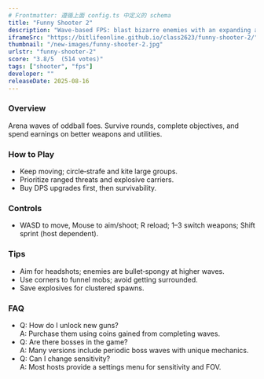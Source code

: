 ```yaml
---
# Frontmatter: 遵循上面 config.ts 中定义的 schema
title: "Funny Shooter 2"
description: "Wave‑based FPS: blast bizarre enemies with an expanding arsenal, earn coins, and upgrade weapons between stages." 
iframeSrc: "https://bitlifeonline.github.io/class2623/funny-shooter-2/"
thumbnail: "/new-images/funny-shooter-2.jpg"
urlstr: "funny-shooter-2"
score: "3.8/5  (514 votes)"
tags: ["shooter", "fps"]
developer: ""
releaseDate: 2025-08-16
---
```




### Overview
Arena waves of oddball foes. Survive rounds, complete objectives, and spend earnings on better weapons and utilities.

### How to Play
- Keep moving; circle‑strafe and kite large groups.
- Prioritize ranged threats and explosive carriers.
- Buy DPS upgrades first, then survivability.

### Controls
- WASD to move, Mouse to aim/shoot; R reload; 1–3 switch weapons; Shift sprint (host dependent).

### Tips
- Aim for headshots; enemies are bullet‑spongy at higher waves.
- Use corners to funnel mobs; avoid getting surrounded.
- Save explosives for clustered spawns.

### FAQ
- Q: How do I unlock new guns?  
  A: Purchase them using coins gained from completing waves.
- Q: Are there bosses in the game?  
  A: Many versions include periodic boss waves with unique mechanics.
- Q: Can I change sensitivity?  
  A: Most hosts provide a settings menu for sensitivity and FOV.

